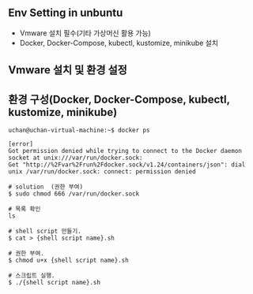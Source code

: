 ## Env Setting in unbuntu

- Vmware 설치 필수(기타 가상머신 활용 가능)
- Docker, Docker-Compose, kubectl, kustomize, minikube 설치 

## Vmware 설치 및 환경 설정

## 환경 구성(Docker, Docker-Compose, kubectl, kustomize, minikube)

``` shell
uchan@uchan-virtual-machine:~$ docker ps

[error]
Got permission denied while trying to connect to the Docker daemon socket at unix:///var/run/docker.sock: 
Get "http://%2Fvar%2Frun%2Fdocker.sock/v1.24/containers/json": dial unix /var/run/docker.sock: connect: permission denied

# solution  (권한 부여)
$ sudo chmod 666 /var/run/docker.sock

```


```shell
# 목록 확인
ls

# shell script 만들기.
$ cat > {shell script name}.sh

# 권한 부여.
$ chmod u+x {shell script name}.sh

# 스크립트 실행.
$ ./{shell script name}.sh
```
